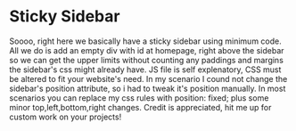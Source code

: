# Sticky Sidebar
 Soooo, right here we basically have a sticky sidebar using minimum code.
 All we do is add an empty div with id at homepage, right above the sidebar so we can get the upper limits without counting any paddings and margins the sidebar's css might already have. 
 JS file is self explenatory, 
 CSS must be altered to fit your website's need. In my scenario I cound not change the sidebar's position attribute, so i had to tweak it's position manually. In most scenarios you can replace my css rules with position: fixed; plus some minor top,left,bottom,right changes.
 Credit is appreciated, hit me up for custom work on your projects!
